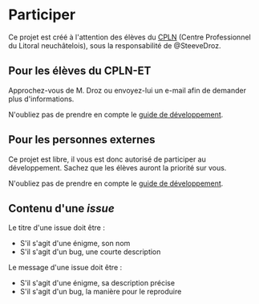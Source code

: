 # Participer

Ce projet est créé à l'attention des élèves du [CPLN](http://www.cpln.ch) (Centre Professionnel du Litoral neuchâtelois), sous la responsabilité de @SteeveDroz.

## Pour les élèves du CPLN-ET

Approchez-vous de M. Droz ou envoyez-lui un e-mail afin de demander plus d'informations.

N'oubliez pas de prendre en compte le [guide de développement](https://github.com/CPLN/enigmos/wiki).

## Pour les personnes externes

Ce projet est libre, il vous est donc autorisé de participer au développement. Sachez que les élèves auront la priorité sur vous.

N'oubliez pas de prendre en compte le [guide de développement](https://github.com/CPLN/enigmos/wiki).

## Contenu d'une *issue*

Le titre d'une issue doit être :

- S'il s'agit d'une énigme, son nom
- S'il s'agit d'un bug, une courte description

Le message d'une issue doit être :

- S'il s'agit d'une énigme, sa description précise
- S'il s'agit d'un bug, la manière pour le reproduire
